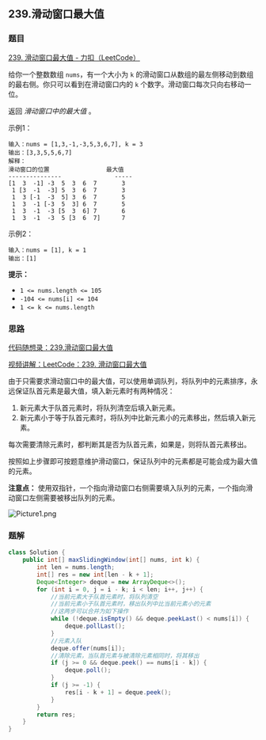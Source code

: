 ## 239.滑动窗口最大值

### 题目

[239. 滑动窗口最大值 - 力扣（LeetCode）](https://leetcode.cn/problems/sliding-window-maximum/description/)

给你一个整数数组 `nums`，有一个大小为 `k` 的滑动窗口从数组的最左侧移动到数组的最右侧。你只可以看到在滑动窗口内的 `k` 个数字。滑动窗口每次只向右移动一位。

返回 *滑动窗口中的最大值* 。

示例1：

```
输入：nums = [1,3,-1,-3,5,3,6,7], k = 3
输出：[3,3,5,5,6,7]
解释：
滑动窗口的位置                最大值
---------------               -----
[1  3  -1] -3  5  3  6  7       3
 1 [3  -1  -3] 5  3  6  7       3
 1  3 [-1  -3  5] 3  6  7       5
 1  3  -1 [-3  5  3] 6  7       5
 1  3  -1  -3 [5  3  6] 7       6
 1  3  -1  -3  5 [3  6  7]      7
```

示例2：

```
输入：nums = [1], k = 1
输出：[1]
```

**提示：**

- `1 <= nums.length <= 105`
- `-104 <= nums[i] <= 104`
- `1 <= k <= nums.length`



### 思路

[代码随想录：239.滑动窗口最大值](https://www.programmercarl.com/0239.滑动窗口最大值.html)

[视频讲解：LeetCode：239. 滑动窗口最大值](https://www.bilibili.com/video/BV1XS4y1p7qj/?vd_source=ac7136f9d876267a31549d6a76ffd460)

由于只需要求滑动窗口中的最大值，可以使用单调队列，将队列中的元素排序，永远保证队首元素是最大值，填入新元素时有两种情况：

1. 新元素大于队首元素时，将队列清空后填入新元素。
2. 新元素小于等于队首元素时，将队列中比新元素小的元素移出，然后填入新元素。

每次需要清除元素时，都判断其是否为队首元素，如果是，则将队首元素移出。

按照如上步骤即可按题意维护滑动窗口，保证队列中的元素都是可能会成为最大值的元素。

**注意点：** 使用双指针，一个指向滑动窗口右侧需要填入队列的元素，一个指向滑动窗口左侧需要被移出队列的元素。

![Picture1.png](https://pic.leetcode-cn.com/1600878237-pBiBdf-Picture1.png)



### 题解

```java
class Solution {
    public int[] maxSlidingWindow(int[] nums, int k) {
        int len = nums.length;
        int[] res = new int[len - k + 1];
        Deque<Integer> deque = new ArrayDeque<>();
        for (int i = 0, j = i - k; i < len; i++, j++) {
            //当前元素大于队首元素时，将队列清空
            //当前元素小于队首元素时，移出队列中比当前元素小的元素
            //这两步可以合并为如下操作
            while (!deque.isEmpty() && deque.peekLast() < nums[i]) {
                deque.pollLast();
            }
            //元素入队
            deque.offer(nums[i]);
            //清除元素，当队首元素与被清除元素相同时，将其移出
            if (j >= 0 && deque.peek() == nums[i - k]) {
                deque.poll();
            }
            if (j >= -1) {
                res[i - k + 1] = deque.peek();
            }
        }
        return res;
    }
}
```
